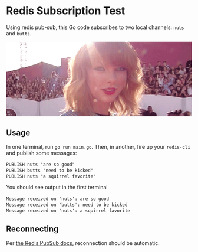 # Redis Subscription Test

Using redis pub-sub, this Go code subscribes to two local channels: `nuts` and `butts`.

![taylor swift](assets/taylor-swift.gif)


## Usage

In one terminal, run `go run main.go`. Then, in another, fire up your `redis-cli` and publish some
messages:

```
PUBLISH nuts "are so good"
PUBLISH butts "need to be kicked"
PUBLISH nuts "a squirrel favorite"
```

You should see output in the first terminal

```
Message received on 'nuts': are so good
Message received on 'butts': need to be kicked
Message received on 'nuts': a squirrel favorite
```

## Reconnecting

Per [the Redis PubSub docs](https://godoc.org/github.com/go-redis/redis#PubSub), reconnection should be automatic.
